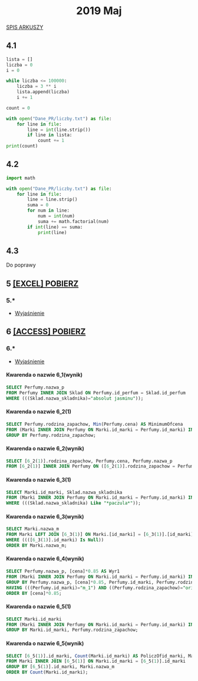 <h1 align="center">2019 Maj</h1>
 
[SPIS ARKUSZY](https://github.com/wernexnrs123/MATURA-INFORMATYKA/blob/master/dzialy/zadania_arkusze.md)

## 4.1

```py
lista = []
liczba = 0
i = 0

while liczba <= 100000:
    liczba = 3 ** i
    lista.append(liczba)
    i += 1

count = 0

with open("Dane_PR/liczby.txt") as file:
    for line in file:
        line = int(line.strip())
        if line in lista:
            count += 1
print(count)


```

## 4.2

```py
import math

with open("Dane_PR/liczby.txt") as file:
    for line in file:
        line = line.strip()
        suma = 0
        for num in line:
            num = int(num)
            suma += math.factorial(num)
        if int(line) == suma:
            print(line)


```

## 4.3

Do poprawy

## 5 [[EXCEL] POBIERZ](https://github.com/wernexnrs/MATURA-INFORMATYKA/blob/master/dzialy/zadania_arkusze/2019_maj/zadanko.xlsx?raw=true)

### 5.*
- [Wyjaśnienie](https://www.youtube.com/watch?v=GVuGcqjkubc&ab_channel=KonradBuzak)

## 6 [[ACCESS] POBIERZ](https://github.com/wernexnrs/MATURA-INFORMATYKA/blob/master/dzialy/zadania_arkusze/2019_maj/perfumydlawas.accdb?raw=true)

### 6.*
- [Wyjaśnienie](https://www.youtube.com/watch?v=m1GHqhcnO_g)

#### Kwarenda o nazwie 6_1(wynik)
```sql
SELECT Perfumy.nazwa_p
FROM Perfumy INNER JOIN Sklad ON Perfumy.id_perfum = Sklad.id_perfum
WHERE (((Sklad.nazwa_skladnika)="absolut jasminu"));
```

#### Kwarenda o nazwie 6_2(1)
```sql
SELECT Perfumy.rodzina_zapachow, Min(Perfumy.cena) AS MinimumOfcena
FROM (Marki INNER JOIN Perfumy ON Marki.id_marki = Perfumy.id_marki) INNER JOIN Sklad ON Perfumy.id_perfum = Sklad.id_perfum
GROUP BY Perfumy.rodzina_zapachow;
```

#### Kwarenda o nazwie 6_2(wynik)
```sql
SELECT [6_2(1)].rodzina_zapachow, Perfumy.cena, Perfumy.nazwa_p
FROM [6_2(1)] INNER JOIN Perfumy ON ([6_2(1)].rodzina_zapachow = Perfumy.rodzina_zapachow) AND ([6_2(1)].MinimumOfcena = Perfumy.cena);
```

#### Kwarenda o nazwie 6_3(1)
```sql
SELECT Marki.id_marki, Sklad.nazwa_skladnika
FROM (Marki INNER JOIN Perfumy ON Marki.id_marki = Perfumy.id_marki) INNER JOIN Sklad ON Perfumy.id_perfum = Sklad.id_perfum
WHERE (((Sklad.nazwa_skladnika) Like "*paczula*"));
```

#### Kwarenda o nazwie 6_3(wynik)
```sql
SELECT Marki.nazwa_m
FROM Marki LEFT JOIN [6_3(1)] ON Marki.[id_marki] = [6_3(1)].[id_marki]
WHERE ((([6_3(1)].id_marki) Is Null))
ORDER BY Marki.nazwa_m;
```

#### Kwarenda o nazwie 6_4(wynik)
```sql
SELECT Perfumy.nazwa_p, [cena]*0.85 AS Wyr1
FROM (Marki INNER JOIN Perfumy ON Marki.id_marki = Perfumy.id_marki) INNER JOIN Sklad ON Perfumy.id_perfum = Sklad.id_perfum
GROUP BY Perfumy.nazwa_p, [cena]*0.85, Perfumy.id_marki, Perfumy.rodzina_zapachow
HAVING (((Perfumy.id_marki)="m_1") AND ((Perfumy.rodzina_zapachow)="orientalno-drzewna"))
ORDER BY [cena]*0.85;
```


#### Kwarenda o nazwie 6_5(1)
```sql
SELECT Marki.id_marki
FROM (Marki INNER JOIN Perfumy ON Marki.id_marki = Perfumy.id_marki) INNER JOIN Sklad ON Perfumy.id_perfum = Sklad.id_perfum
GROUP BY Marki.id_marki, Perfumy.rodzina_zapachow;
```

#### Kwarenda o nazwie 6_5(wynik)
```sql
SELECT [6_5(1)].id_marki, Count(Marki.id_marki) AS PoliczOfid_marki, Marki.nazwa_m
FROM Marki INNER JOIN [6_5(1)] ON Marki.id_marki = [6_5(1)].id_marki
GROUP BY [6_5(1)].id_marki, Marki.nazwa_m
ORDER BY Count(Marki.id_marki);
```
